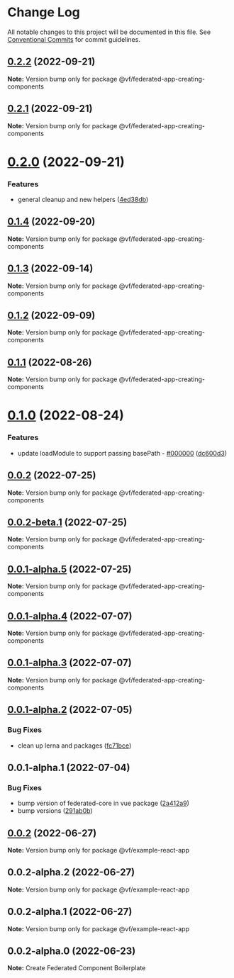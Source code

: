 # Change Log

All notable changes to this project will be documented in this file.
See [Conventional Commits](https://conventionalcommits.org) for commit guidelines.

## [0.2.2](https://vfuk-digital.visualstudio.com/Digital/_git/lib-web-federation-utils/compare/@vf/federated-app-creating-components@0.2.1...@vf/federated-app-creating-components@0.2.2) (2022-09-21)

**Note:** Version bump only for package @vf/federated-app-creating-components





## [0.2.1](https://vfuk-digital.visualstudio.com/Digital/_git/lib-web-federation-utils/compare/@vf/federated-app-creating-components@0.2.0...@vf/federated-app-creating-components@0.2.1) (2022-09-21)

**Note:** Version bump only for package @vf/federated-app-creating-components





# [0.2.0](https://vfuk-digital.visualstudio.com/Digital/_git/lib-web-federation-utils/compare/@vf/federated-app-creating-components@0.1.4...@vf/federated-app-creating-components@0.2.0) (2022-09-21)


### Features

* general cleanup and new helpers ([4ed38db](https://vfuk-digital.visualstudio.com/Digital/_git/lib-web-federation-utils/commits/4ed38db296f26f37b6f81fca04c7034488013ea4))





## [0.1.4](https://vfuk-digital.visualstudio.com/Digital/_git/lib-web-federation-utils/compare/@vf/federated-app-creating-components@0.1.3...@vf/federated-app-creating-components@0.1.4) (2022-09-20)

**Note:** Version bump only for package @vf/federated-app-creating-components





## [0.1.3](https://vfuk-digital.visualstudio.com/Digital/_git/lib-web-federation-utils/compare/@vf/federated-app-creating-components@0.1.2...@vf/federated-app-creating-components@0.1.3) (2022-09-14)

**Note:** Version bump only for package @vf/federated-app-creating-components





## [0.1.2](https://vfuk-digital.visualstudio.com/Digital/_git/lib-web-federation-utils/compare/@vf/federated-app-creating-components@0.1.1...@vf/federated-app-creating-components@0.1.2) (2022-09-09)

**Note:** Version bump only for package @vf/federated-app-creating-components





## [0.1.1](https://vfuk-digital.visualstudio.com/Digital/_git/lib-web-federation-utils/compare/@vf/federated-app-creating-components@0.1.0...@vf/federated-app-creating-components@0.1.1) (2022-08-26)

**Note:** Version bump only for package @vf/federated-app-creating-components





# [0.1.0](https://vfuk-digital.visualstudio.com/Digital/_git/lib-web-federation-utils/compare/@vf/federated-app-creating-components@0.0.2...@vf/federated-app-creating-components@0.1.0) (2022-08-24)


### Features

* update loadModule to support passing basePath - [#000000](https://vfuk-digital.visualstudio.com/Digital/_git/lib-web-federation-utils/issues/000000) ([dc600d3](https://vfuk-digital.visualstudio.com/Digital/_git/lib-web-federation-utils/commits/dc600d3318c8d2de11f5886b0e99d9a8604bc3da))





## [0.0.2](https://vfuk-digital.visualstudio.com/Digital/_git/lib-web-federation-utils/compare/@vf/federated-app-creating-components@0.0.1-alpha.2...@vf/federated-app-creating-components@0.0.2) (2022-07-25)

**Note:** Version bump only for package @vf/federated-app-creating-components





## [0.0.2-beta.1](https://vfuk-digital.visualstudio.com/Digital/_git/lib-web-federation-utils/compare/@vf/federated-app-creating-components@0.0.1-alpha.4...@vf/federated-app-creating-components@0.0.2-beta.1) (2022-07-25)

**Note:** Version bump only for package @vf/federated-app-creating-components





## [0.0.1-alpha.5](https://dev.azure.com/vfuk-digital/Digital/_git/lib-web-federation-utils/compare/@vf/federated-app-creating-components@0.0.1-alpha.4...@vf/federated-app-creating-components@0.0.1-alpha.5) (2022-07-25)

**Note:** Version bump only for package @vf/federated-app-creating-components





## [0.0.1-alpha.4](https://vfuk-digital.visualstudio.com/Digital/_git/lib-web-federation-utils/compare/@vf/federated-app-creating-components@0.0.1-alpha.3...@vf/federated-app-creating-components@0.0.1-alpha.4) (2022-07-07)

**Note:** Version bump only for package @vf/federated-app-creating-components





## [0.0.1-alpha.3](https://vfuk-digital.visualstudio.com/Digital/_git/lib-web-federation-utils/compare/@vf/federated-app-creating-components@0.0.1-alpha.2...@vf/federated-app-creating-components@0.0.1-alpha.3) (2022-07-07)

**Note:** Version bump only for package @vf/federated-app-creating-components





## [0.0.1-alpha.2](https://vfuk-digital.visualstudio.com/Digital/_git/lib-web-federation-utils/compare/@vf/federated-app-creating-components@0.0.1-alpha.1...@vf/federated-app-creating-components@0.0.1-alpha.2) (2022-07-05)


### Bug Fixes

* clean up lerna and packages ([fc71bce](https://vfuk-digital.visualstudio.com/Digital/_git/lib-web-federation-utils/commits/fc71bceea2880b9d479d95903c6eea67fc2ee27f))





## 0.0.1-alpha.1 (2022-07-04)


### Bug Fixes

* bump version of federated-core in vue package ([2a412a9](https://vfuk-digital.visualstudio.com/Digital/_git/lib-web-federation-utils/commits/2a412a902cc03f306c6d92359ade443b276cee7c))
* bump versions ([291ab0b](https://vfuk-digital.visualstudio.com/Digital/_git/lib-web-federation-utils/commits/291ab0baf7d61d80547fdef3342d603a6abe5867))





## [0.0.2](https://vfuk-digital.visualstudio.com/Digital/_git/lib-web-federation-utils/compare/@vf/example-react-app@0.0.2-alpha.2...@vf/example-react-app@0.0.2) (2022-06-27)

**Note:** Version bump only for package @vf/example-react-app

## 0.0.2-alpha.2 (2022-06-27)

**Note:** Version bump only for package @vf/example-react-app

## 0.0.2-alpha.1 (2022-06-27)

**Note:** Version bump only for package @vf/example-react-app

## 0.0.2-alpha.0 (2022-06-23)

**Note:** Create Federated Component Boilerplate
